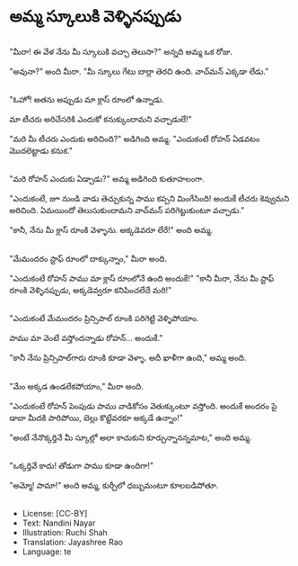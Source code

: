 # అమ్మ స్కూలుకి వెళ్ళినప్పుడు

##
"మీరా! ఈ వేళ నేను మీ స్కూలుకి వచ్చా తెలుసా?" అన్నది అమ్మ ఒక రోజు.

"అవునా?" అంది మీరా.
"మీ స్కూలు గేటు బార్లా తెరచి ఉంది. వాచ్‌మన్ ఎక్కడా లేడు."

##
"ఓహో! అతను అప్పుడు మా క్లాస్ రూంలో ఉన్నాడు.

మా టీచరు అరిచేసరికి ఎందుకో కనుక్కుందామని వచ్చాడులే!"

"మరి మీ టీచరు ఎందుకు అరిచింది?" అడిగింది అమ్మ.
"ఎందుకంటే రోహన్ ఏడవటం మొదలెట్టాడు కనుక."

##
"మరి రోహన్ ఎందుకు ఏడ్చాడు?" అమ్మ అడిగింది కుతూహలంగా.

"ఎందుకంటే, జూ నుండి వాడు తెచ్చుకున్న పాము కప్పని మింగేసింది! అందుకే టీచరు కెవ్వుమని అరిచింది. ఏమయిందో తెలుసుకుందామని వాచ్‌మన్ పరిగెట్టుకుంటూ వచ్చాడు."

"కానీ, నేను మీ క్లాస్ రూంకి వెళ్ళాను. అక్కడెవరూ లేరే!" అంది అమ్మ.

##
"మేమందరం స్టాఫ్ రూంలో దాక్కున్నాం," మీరా అంది.

"ఎందుకంటే రోహన్ పాము మా క్లాస్ రూంలోనే ఉంది అందుకే!"
"కానీ మీరా, నేను మీ స్టాఫ్ రూంకి వెళ్ళినప్పుడు,
అక్కడెవ్వరూ కనిపించలేదే మరి!"

##
"ఎందుకంటే మేమందరం ప్రిన్సిపాల్ రూంకి పరిగెట్టి వెళ్ళిపోయాం.

పాము మా వెంటే వస్తోందన్నాడు రోహన్... అందుకే."

"కానీ నేను ప్రిన్సిపాల్‌గారు రూంకి కూడా వెళ్ళా.
అదీ ఖాళీగా ఉంది," అమ్మ అంది.

##
"మేం అక్కడ ఉండలేకపోయాం," మీరా అంది.

"ఎందుకంటే రోహన్ పెంపుడు పాము వాడికోసం వెతుక్కుంటూ వస్తోంది. అందుకే అందరం పై డాబా మీదకి పారిపోయి, బెల్లు కొట్టేవరకూ అక్కడే ఉన్నాం!"

"అంటే నేనొక్కర్తినే మీ స్కూల్లో అలా కాచుకుని కూర్చున్నానన్నమాట," అంది అమ్మ.

##
"ఒక్కర్తివే కాదు! తోడుగా పాము కూడా ఉందిగా!"

"అమ్మో! పామా!" అంది అమ్మ, కుర్చీలో ధబ్బుమంటూ కూలబడిపోతూ.

##
* License: [CC-BY]
* Text: Nandini Nayar
* Illustration: Ruchi Shah
* Translation: Jayashree Rao
* Language: te
